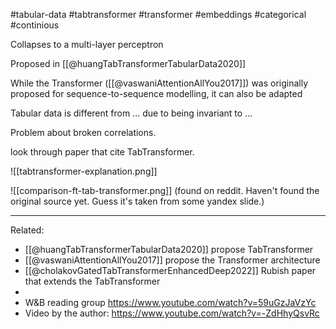 #tabular-data #tabtransformer #transformer #embeddings #categorical #continious 


Collapses to a multi-layer perceptron



Proposed in [[@huangTabTransformerTabularData2020]]



While the Transformer ([[@vaswaniAttentionAllYou2017]]) was originally proposed for sequence-to-sequence modelling, it can also be adapted

Tabular data is different from ... due to being invariant to ...

Problem about broken correlations.

look through paper that cite TabTransformer.



![[tabtransformer-explanation.png]]

![[comparison-ft-tab-transformer.png]]
(found on reddit. Haven't found the original source yet. Guess it's taken from some yandex slide.)

---
Related:
- [[@huangTabTransformerTabularData2020]] propose TabTransformer
- [[@vaswaniAttentionAllYou2017]] propose the Transformer architecture
- [[@cholakovGatedTabTransformerEnhancedDeep2022]] Rubish paper that extends the TabTransformer
- 
- W&B reading group https://www.youtube.com/watch?v=59uGzJaVzYc
- Video by the author: https://www.youtube.com/watch?v=-ZdHhyQsvRc
